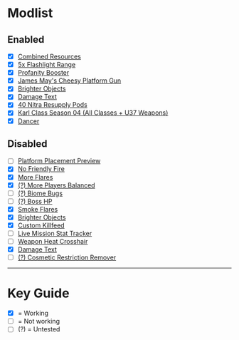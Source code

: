 # Modlist

## Enabled

- [x] [Combined Resources](https://mod.io/g/drg/m/combined-resources)
- [x] [5x Flashlight Range](https://mod.io/g/drg/m/no-more-dollar-store-flashlights-5x)
- [x] [Profanity Booster](https://mod.io/g/drg/m/profanity-booster)
- [x] [James May's Cheesy Platform Gun](https://mod.io/g/drg/m/james-mays-cheesy-platform-gun-updated-for-137)
- [x] [Brighter Objects](https://mod.io/g/drg/m/brighter-objects)
- [x] [Damage Text](https://mod.io/g/drg/m/damage-text)
- [x] [40 Nitra Resupply Pods](https://mod.io/g/drg/m/40-nitra-resupply-pods)
- [x] [Karl Class Season 04 (All Classes + U37 Weapons)](https://mod.io/g/drg/m/karl-class)
- [x] [Dancer](https://mod.io/g/drg/m/dancer)

## Disabled

- [ ] [Platform Placement Preview](https://mod.io/g/drg/m/platform-placement-preview)
- [x] [No Friendly Fire](https://mod.io/g/drg/m/no-friendly-fire)
- [x] [More Flares](https://mod.io/g/drg/m/more-flares)
- [x] [(?) More Players Balanced](https://mod.io/g/drg/m/more-players-balanced)
- [ ] [(?) Biome Bugs](https://mod.io/g/drg/m/biomebugs)
- [ ] [(?) Boss HP](https://mod.io/g/drg/m/boss-hp-bar-for-big-enemies)
- [x] [Smoke Flares](https://mod.io/g/drg/m/smoke-flares)
- [x] [Brighter Objects](https://mod.io/g/drg/m/brighter-objects-add-on)
- [x] [Custom Killfeed](https://mod.io/g/drg/m/custom-killfeed)
- [ ] [Live Mission Stat Tracker](https://mod.io/g/drg/m/live-mission-stat-tracker)
- [ ] [Weapon Heat Crosshair](https://mod.io/g/drg/m/weapon-heat-crosshair)
- [x] [Damage Text](https://mod.io/g/drg/m/damage-text)
- [ ] [(?) Cosmetic Restriction Remover](https://https://mod.io/g/drg/m/cosmetic-restriction-remover)

---

# Key Guide

- [x] = Working
- [ ] = Not working
- [ ] (?) = Untested
